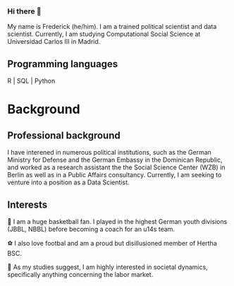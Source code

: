 ### Hi there 👋

My name is Frederick (he/him). I am a trained political scientist and data scientist. Currently, I am studying Computational Social Science at Universidad Carlos III in Madrid.

## Programming languages
R |
SQL |
Python

# Background
## Professional background
I have interened in numerous political institutions, such as the German Ministry for Defense and the German Embassy in the Dominican Republic, and worked as a research assistant the the Social Science Center (WZB) in Berlin as well as in a Public Affairs consultancy. Currently, I am seeking to venture into a position as a Data Scientist.

## Interests
🏀 I am a huge basketball fan. I played in the highest German youth divisions (JBBL, NBBL) before becoming a coach for an u14s team.

⚽ I also love footbal and am a proud but disillusioned member of Hertha BSC.

📕 As my studies suggest, I am highly interested in societal dynamics, specifically anything concerning the labor market. 

<!--
**frederickps/frederickps** is a ✨ _special_ ✨ repository because its `README.md` (this file) appears on your GitHub profile.

Here are some ideas to get you started:

- 🔭 I’m currently working on ...
- 🌱 I’m currently learning ...
- 👯 I’m looking to collaborate on ...
- 🤔 I’m looking for help with ...
- 💬 Ask me about ...
- 📫 How to reach me: ...
- 😄 Pronouns: ...
- ⚡ Fun fact: ...
-->
